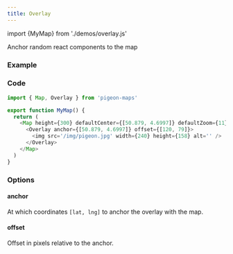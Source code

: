 ```yaml
---
title: Overlay
---
```


import {MyMap} from './demos/overlay.js'

Anchor random react components to the map

### Example

<MyMap />

### Code

```js
import { Map, Overlay } from 'pigeon-maps'

export function MyMap() {
  return (
    <Map height={300} defaultCenter={[50.879, 4.6997]} defaultZoom={11}>  
      <Overlay anchor={[50.879, 4.6997]} offset={[120, 79]}>
        <img src='/img/pigeon.jpg' width={240} height={158} alt='' />
      </Overlay>
    </Map>
  )
}
```

### Options
#### anchor
At which coordinates `[lat, lng]` to anchor the overlay with the map.

#### offset
Offset in pixels relative to the anchor.
